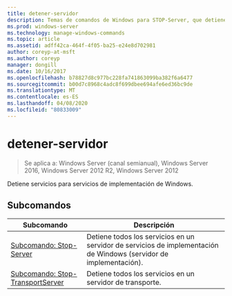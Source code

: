 ```yaml
---
title: detener-servidor
description: Temas de comandos de Windows para STOP-Server, que detiene los servicios de servicios de implementación de Windows.
ms.prod: windows-server
ms.technology: manage-windows-commands
ms.topic: article
ms.assetid: adff42ca-464f-4f05-ba25-e24e8d702981
author: coreyp-at-msft
ms.author: coreyp
manager: dongill
ms.date: 10/16/2017
ms.openlocfilehash: b78827d8c977bc228fa741863099ba382f6a6477
ms.sourcegitcommit: b00d7c8968c4adc8f699dbee694afe6ed36bc9de
ms.translationtype: MT
ms.contentlocale: es-ES
ms.lasthandoff: 04/08/2020
ms.locfileid: "80833009"
---
```

# <a name="stop-server"></a>detener-servidor
>Se aplica a: Windows Server (canal semianual), Windows Server 2016, Windows Server 2012 R2, Windows Server 2012

Detiene servicios para servicios de implementación de Windows.

## <a name="subcommands"></a>Subcomandos
|Subcomando|Descripción|
|-------|--------|
|[Subcomando: Stop-Server](subcommand-stop-server.md)|Detiene todos los servicios en un servidor de servicios de implementación de Windows (servidor de implementación).|
|[Subcomando: Stop-TransportServer](subcommand-stop-transportserver.md)|Detiene todos los servicios en un servidor de transporte.|
